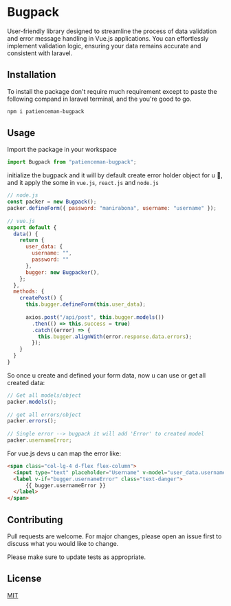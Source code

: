 # Bugpack

User-friendly library designed to streamline the process of data validation and error message handling in Vue.js applications. 
You can effortlessly implement validation logic, ensuring your data remains accurate and consistent with laravel.

## Installation

To install the package don't require much requirement except to paste the following compand in laravel terminal,  and the you're good to go.

```bash
npm i patienceman-bugpack
```

## Usage
Import the package in your workspace
```javascript 
import Bugpack from "patienceman-bugpack";
```

initialize the bugpack and it will by default create error holder object for u 🎉, and it apply the some in 
``` vue.js ```, ``` react.js ``` and ``` node.js ```
```javascript 
// node.js
const packer = new Bugpack();
packer.defineForm({ password: "manirabona", username: "username" });
        
// vue.js
export default {
  data() {
    return {
      user_data: {
        username: "",
        password: ""
      },
      bugger: new Bugpacker(),
    };
  },
  methods: {
    createPost() {
      this.bugger.defineForm(this.user_data);
        
      axios.post("/api/post", this.bugger.models())
        .then(() => this.success = true)
        .catch((error) => {
          this.bugger.alignWith(error.response.data.errors);
        });
    }
  }
} 
```
So once u create and defined your form data, now u can use or get all created data:
```javascript 
// Get all models/object
packer.models();
  
// get all errors/object
packer.errors();
  
// Single error --> bugpack it will add 'Error' to created model
packer.usernameError;
```
For vue.js devs u can map the error like:
```html
<span class="col-lg-4 d-flex flex-column">
  <input type="text" placeholder="Username" v-model="user_data.username" />
  <label v-if="bugger.usernameError" class="text-danger">
      {{ bugger.usernameError }}
  </label>
</span>
```

## Contributing
Pull requests are welcome. For major changes, please open an issue first to discuss what you would like to change.

Please make sure to update tests as appropriate.

## License
[MIT](https://choosealicense.com/licenses/mit/)

